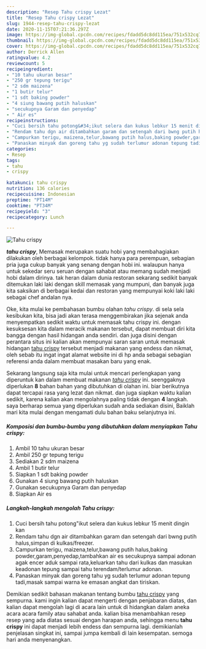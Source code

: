 ```yaml
---
description: "Resep Tahu crispy Lezat"
title: "Resep Tahu crispy Lezat"
slug: 1944-resep-tahu-crispy-lezat
date: 2020-11-15T07:21:36.297Z
image: https://img-global.cpcdn.com/recipes/fdadd5dc8dd115ea/751x532cq70/tahu-crispy-foto-resep-utama.jpg
thumbnail: https://img-global.cpcdn.com/recipes/fdadd5dc8dd115ea/751x532cq70/tahu-crispy-foto-resep-utama.jpg
cover: https://img-global.cpcdn.com/recipes/fdadd5dc8dd115ea/751x532cq70/tahu-crispy-foto-resep-utama.jpg
author: Derrick Allen
ratingvalue: 4.2
reviewcount: 5
recipeingredient:
- "10 tahu ukuran besar"
- "250 gr tepung terigu"
- "2 sdm maizena"
- "1 butir telur"
- "1 sdt baking powder"
- "4 siung bawang putih haluskan"
- "secukupnya Garam dan penyedap"
- " Air es"
recipeinstructions:
- "Cuci bersih tahu potong&#34;ikut selera dan kukus lebkur 15 menit dingin kan"
- "Rendam tahu dgn air ditambahkan garam dan setengah dari bwng putih halus,simpan di kulkas/freezer."
- "Campurkan terigu, maizena,telur,bawang putih halus,baking powder,garam,penyedap,tambahkan air es secukupnya sampai adonan agak encer aduk sampai rata,keluarkan tahu dari kulkas dan masukan keadonan tepung sampai tahu terendam/terlumur adonan."
- "Panaskan minyak dan goreng tahu yg sudah terlumur adonan tepung tadi,masak sampai warna ke emasan angkat dan tiriskan."
categories:
- Resep
tags:
- tahu
- crispy

katakunci: tahu crispy 
nutrition: 136 calories
recipecuisine: Indonesian
preptime: "PT14M"
cooktime: "PT34M"
recipeyield: "3"
recipecategory: Lunch

---
```



![Tahu crispy](https://img-global.cpcdn.com/recipes/fdadd5dc8dd115ea/751x532cq70/tahu-crispy-foto-resep-utama.jpg)

<b><i>tahu crispy</i></b>, Memasak merupakan suatu hobi yang membahagiakan dilakukan oleh berbagai kelompok. tidak hanya para perempuan, sebagian pria juga cukup banyak yang senang dengan hobi ini. walaupun hanya untuk sekedar seru seruan dengan sahabat atau memang sudah menjadi hobi dalam dirinya. tak heran dalam dunia restoran sekarang sedikit banyak ditemukan laki laki dengan skill memasak yang mumpuni, dan banyak juga kita saksikan di berbagai kedai dan restoran yang mempunyai koki laki laki sebagai chef andalan nya.

Oke, kita mulai ke pembahasan bumbu olahan <i>tahu crispy</i>. di sela sela kesibukan kita, bisa jadi akan terasa menggembirakan jika sejenak anda menyempatkan sedikit waktu untuk memasak tahu crispy ini. dengan kesuksesan kita dalam meracik makanan tersebut, dapat membuat diri kita bangga dengan hasil hidangan anda sendiri. dan juga disini dengan perantara situs ini kalian akan mempunyai saran saran untuk memasak hidangan <u>tahu crispy</u> tersebut menjadi makanan yang endess dan nikmat, oleh sebab itu ingat ingat alamat website ini di hp anda sebagai sebagian referensi anda dalam membuat masakan baru yang enak.




Sekarang langsung saja kita mulai untuk mencari perlengkapan yang diperuntuk kan dalam membuat makanan <u><i>tahu crispy</i></u> ini. seenggaknya diperlukan <b>8</b> bahan bahan yang dibutuhkan di olahan ini. biar berikutnya dapat tercapai rasa yang lezat dan nikmat. dan juga siapkan waktu kalian sedikit, karena kalian akan mengolahnya paling tidak dengan <b>4</b> langkah. saya berharap semua yang diperlukan sudah anda sediakan disini, Baiklah mari kita mulai dengan mengamati dulu bahan baku selanjutnya ini.

<!--inarticleads1-->

##### Komposisi dan bumbu-bumbu yang dibutuhkan dalam menyiapkan Tahu crispy:

1. Ambil 10 tahu ukuran besar
1. Ambil 250 gr tepung terigu
1. Sediakan 2 sdm maizena
1. Ambil 1 butir telur
1. Siapkan 1 sdt baking powder
1. Gunakan 4 siung bawang putih haluskan
1. Gunakan secukupnya Garam dan penyedap
1. Siapkan  Air es




<!--inarticleads2-->

##### Langkah-langkah mengolah Tahu crispy:

1. Cuci bersih tahu potong&#34;ikut selera dan kukus lebkur 15 menit dingin kan
1. Rendam tahu dgn air ditambahkan garam dan setengah dari bwng putih halus,simpan di kulkas/freezer.
1. Campurkan terigu, maizena,telur,bawang putih halus,baking powder,garam,penyedap,tambahkan air es secukupnya sampai adonan agak encer aduk sampai rata,keluarkan tahu dari kulkas dan masukan keadonan tepung sampai tahu terendam/terlumur adonan.
1. Panaskan minyak dan goreng tahu yg sudah terlumur adonan tepung tadi,masak sampai warna ke emasan angkat dan tiriskan.




Demikian sedikit bahasan makanan tentang bumbu <u>tahu crispy</u> yang sempurna. kami ingin kalian dapat mengerti dengan penjabaran diatas, dan kalian dapat mengolah lagi di acara lain untuk di hidangkan dalam aneka acara acara family atau sahabat anda. kalian bisa menambahkan resep resep yang ada diatas sesuai dengan harapan anda, sehingga menu <b>tahu crispy</b> ini dapat menjadi lebih endess dan sempurna lagi. demikianlah penjelasan singkat ini, sampai jumpa kembali di lain kesempatan. semoga hari anda menyenangkan.
